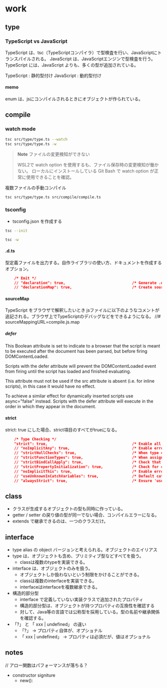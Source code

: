 # work

## type

### TypeScript vs JavaScript

TypeScript は、tsc（TypeScriptコンパイラ）で型検査を行い、JavaScriptにトランスパイルされる。
JavaScript は、JavaScriptエンジンで型検査を行う。
TypeScript には、JavaScript よりも、多くの型が追加されている。

TypeScript : 静的型付け
JavaScript : 動的型付け

#### memo
enum は、jsにコンパイルされるときにオブジェクトが作られている。


## compile

### watch mode

```sh
tsc src/type/type.ts --watch
tsc src/type/type.ts -w
```

> **Note** ファイルの変更検知ができない
>
> WSL2で watch option を使用するも、ファイル保存時の変更検知が働かない。
> ローカルにインストールしている Git Bash で watch option が正常に使用できることを確認。


複数ファイルの手動コンパイル

```sh
tsc src/type/type.ts src/compile/compile.ts
```


### tsconfig

- tsconfig.json を作成する

```sh
tsc --init
```

```sh
tsc -w
```


#### .d.ts

型定義ファイルを出力する。自作ライブラリの使い方、ドキュメントを作成するオプション。

```json
    /* Emit */
    // "declaration": true,                              /* Generate .d.ts files from TypeScript and JavaScript files in your project. */
    // "declarationMap": true,                           /* Create sourcemaps for d.ts files. */
```

#### sourceMap

TypeScript をブラウザで解釈したいとき
jsファイルに以下のようなコメントが追記される。ブラウザ上でTypeScriptのデバッグなどをできるようになる。
//# sourceMappingURL=compile.js.map

##### defer
This Boolean attribute is set to indicate to a browser that the script is meant to be executed after the document has been parsed, but before firing DOMContentLoaded.

Scripts with the defer attribute will prevent the DOMContentLoaded event from firing until the script has loaded and finished evaluating.

This attribute must not be used if the src attribute is absent (i.e. for inline scripts), in this case it would have no effect.

To achieve a similar effect for dynamically inserted scripts use async="false" instead. Scripts with the defer attribute will execute in the order in which they appear in the document.

#### strict

strict: true にした場合、strict項目のすべてがtrueになる。

```json
    /* Type Checking */
    "strict": true,                                      /* Enable all strict type-checking options. */
    // "noImplicitAny": true,                            /* Enable error reporting for expressions and declarations with an implied 'any' type. */
    // "strictNullChecks": true,                         /* When type checking, take into account 'null' and 'undefined'. */
    // "strictFunctionTypes": true,                      /* When assigning functions, check to ensure parameters and the return values are subtype-compatible. */
    // "strictBindCallApply": true,                      /* Check that the arguments for 'bind', 'call', and 'apply' methods match the original function. */
    // "strictPropertyInitialization": true,             /* Check for class properties that are declared but not set in the constructor. */
    // "noImplicitThis": true,                           /* Enable error reporting when 'this' is given the type 'any'. */
    // "useUnknownInCatchVariables": true,               /* Default catch clause variables as 'unknown' instead of 'any'. */
    // "alwaysStrict": true,                             /* Ensure 'use strict' is always emitted. */
```

## class

- クラスが生成するオブジェクトの型も同時に作っている。
- getter / setter の戻り値の型が同一でない場合、コンパイルエラーになる。
- extends で継承できるのは、一つのクラスだけ。

## interface

- type alias の object バージョンと考えられる。オブジェクトのエイリアス
- type は、オブジェクトも含め、プリミティブ型などすべてを扱う。
  - classは複数のtypeを実装できる。
- interface は、オブジェクトのみを扱う。
  - オブジェクトしか扱わないという制限をかけることができる。
  - classは複数のinterfaceを実装できる。
  - interfaceはinterfaceを複数継承できる。
- 構造的部分型
  - interface で定義していない実装クラスで追加されたプロパティ
  - 構造的部分型は、オブジェクトが持つプロパティの互換性を確認する
  - 対して、Java等の言語では公称型を採用している。型の名前や継承関係を確認する。
- 「?」 と 「 xxx | undefined」 の違い
  - 「?」 → プロパティ自体が、オプショナル
  - 「 xxx | undefined」 → プロパティは必須だが、値はオプショナル

## notes
// アロー関数はパフォーマンスが落ちる？


- constructor signiture
  - new():
